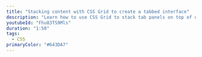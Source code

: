 ```yaml
---
title: "Stacking content with CSS Grid to create a tabbed interface"
description: "Learn how to use CSS Grid to stack tab panels on top of one another to be able to animate between different states."
youtubeId: "Fhu83TS9Mls"
duration: "1:50"
tags:
  - CSS
primaryColor: "#643DA7"
---
```

